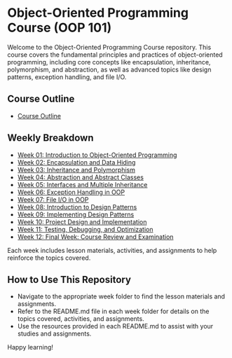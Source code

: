 # Object-Oriented Programming Course (OOP 101)

Welcome to the Object-Oriented Programming Course repository. This course covers the fundamental principles and practices of object-oriented programming, including core concepts like encapsulation, inheritance, polymorphism, and abstraction, as well as advanced topics like design patterns, exception handling, and file I/O.

## Course Outline
- [Course Outline](Resources/Course-Outline.md)

## Weekly Breakdown
- [Week 01: Introduction to Object-Oriented Programming]()
- [Week 02: Encapsulation and Data Hiding]()
- [Week 03: Inheritance and Polymorphism]()
- [Week 04: Abstraction and Abstract Classes]()
- [Week 05: Interfaces and Multiple Inheritance]()
- [Week 06: Exception Handling in OOP]()
- [Week 07: File I/O in OOP]()
- [Week 08: Introduction to Design Patterns]()
- [Week 09: Implementing Design Patterns]()
- [Week 10: Project Design and Implementation]()
- [Week 11: Testing, Debugging, and Optimization]()
- [Week 12: Final Week: Course Review and Examination]()

Each week includes lesson materials, activities, and assignments to help reinforce the topics covered.

## How to Use This Repository
- Navigate to the appropriate week folder to find the lesson materials and assignments.
- Refer to the README.md file in each week folder for details on the topics covered, activities, and assignments.
- Use the resources provided in each README.md to assist with your studies and assignments.

Happy learning!
